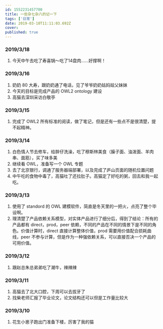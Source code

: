 ```yaml
---
id: 1552231457700
title: 一些杂七杂八的记一下
tags: ['日常']
date: 2019-03-10T11:11:03.692Z
cover:
published: true
---
```


### 2019/3/18

1. 今天中午去吃了寿喜锅～吃了14盘肉……好撑啊！

### 2019/3/16

1. 奶奶 80 大寿，跟奶奶通了电话，见了爷爷奶奶姑妈姑父妹妹
2. 今天的目标是完成产品的 OWL2 ontology 建设
3. 高猫去深圳采访白敬亭

### 2019/3/15

1. 完成了 OWL2 所有标准的阅读，做了笔记，但是还有一些点不是很清楚，提不起精神。

### 2019/3/14

1. 白色情人节去修车，给胖仔洗澡，吃了穆斯林美食（臊子面、油泼面、羊肉串、面筋），买了味多美
2. 继续看 OWL，准备写一个 OWL 专题
3. 去了北京银行，调通了服务器端部署，以及完成了庐山页面的随机位置问题
4. 中午吃的食物中毒了，高猫吐了还拉肚子。高猫定了好吃的粥，回去和我一起吃。

### 2019/3/13

1. 使用了 standord 的 OWL 建模软件，简直是冬天里的一把火，点亮了整个毕设啊。
2. 理清楚了产品依赖关系模型，对实体产品进行了细分后，得到了结论：所有的产品都有 direct，prod，peer 依赖，不同的产品在不同的情景下是不同的角色。价值计算时，direct 直接计算整体价值，prod 需要用价值配合损耗曲线，peer 不参与计算，但是作为一种强依赖关系，可以直接否决一个产品的可用价值。

### 2019/3/12

1. 跟赵总朱总弟弟吃了潮牛，辣辣辣

### 2019/3/11

1. 高猫去了北大口腔，下周可以去拔牙了
2. 找柴老师汇报了毕业论文，论文结构还可以但是工作量比较大

### 2019/3/10

1. 花生小崽子跑出门准备下楼，厉害了我的猫
